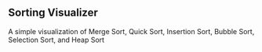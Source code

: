 ## Sorting Visualizer
A simple visualization of Merge Sort, Quick Sort, Insertion Sort, Bubble Sort, Selection Sort, and Heap Sort
